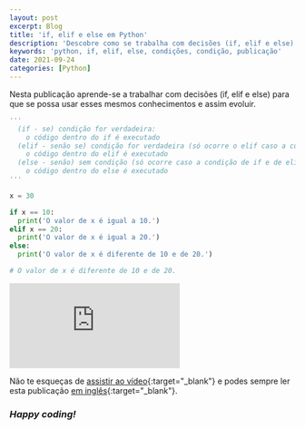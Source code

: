 ```yaml
---
layout: post
excerpt: Blog
title: 'if, elif e else em Python'
description: 'Descobre como se trabalha com decisões (if, elif e else) na linguagem de programação Python. Obtém respostas às tuas dúvidas com a teoria e os exemplos apresentados.'
keywords: 'python, if, elif, else, condições, condição, publicação'
date: 2021-09-24
categories: [Python]
---
```


Nesta publicação aprende-se a trabalhar com decisões (if, elif e else) para que se possa usar esses mesmos conhecimentos e assim evoluir.

```python
'''
  (if - se) condição for verdadeira:
    o código dentro do if é executado
  (elif - senão se) condição for verdadeira (só ocorre o elif caso a condição de if seja falsa):
    o código dentro do elif é executado
  (else - senão) sem condição (só ocorre caso a condição de if e de elif sejam falsas):
    o código dentro do else é executado
'''

x = 30

if x == 10:
  print('O valor de x é igual a 10.')
elif x == 20:
  print('O valor de x é igual a 20.')
else:
  print('O valor de x é diferente de 10 e de 20.')

# O valor de x é diferente de 10 e de 20.
```

<div class="video-container">
  <iframe src="https://www.youtube.com/embed/27pMZOoPRzk" frameborder="0" allowfullscreen></iframe>
</div>

Não te esqueças de [assistir ao vídeo](https://youtu.be/27pMZOoPRzk){:target="\_blank"} e podes sempre ler esta publicação [em inglês](https://nelsonsilvadev.com/blog/20210924/if-elif-and-else-in-python/){:target="\_blank"}.

### _Happy coding!_
